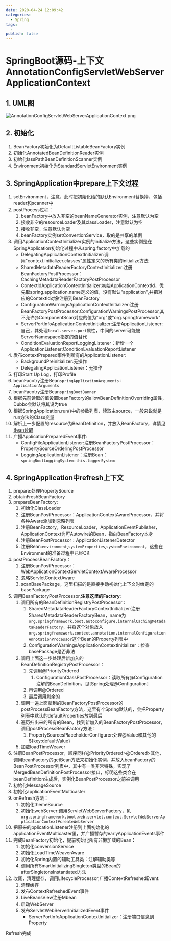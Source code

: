 ```yaml
---
date: 2020-04-24 12:09:42
categories:
  - Spring
tags:
  - 
publish: false
---
```


# SpringBoot源码-上下文AnnotationConfigServletWebServerApplicationContext

## 1. UML图

![AnnotationConfigServletWebServerApplicationContext.png](https://cdn.jsdelivr.net/gh/kkyeer/picbed/AnnotationConfigServletWebServerApplicationContext.svg)

## 2. 初始化

1. BeanFactory初始化为DefaultListableBeanFactory实例
2. 初始化AnnotatedBeanDefinitionReader实例
3. 初始化lassPathBeanDefinitionScanner实例
4. Environment初始化为StandardServletEnvironment实例

## 3. SpringApplication中prepare上下文过程

1. setEnvironment，注意，此时把初始化给的默认Environment替换掉，包括reader和scanner中
2. postProcess过程：
    1. beanFactory中放入非空的beanNameGenerator实例，注意默认为空
    2. 接收非空的resourceLoader及其classLoader，注意默认为空
    3. 接收非空，注意默认为空
    4. beanFactory实例setConvertionService，取的是共享的单例
3. 调用ApplicationContextInitializer实例的initialize方法，这些实例是在SpringApplication初始化过程中从spring.factory中加载的
    - DelegatingApplicationContextInitializer:调用"context.initializer.classes"属性定义的所有类的initialize方法
    - SharedMetadataReaderFactoryContextInitializer:注册BeanFactoryPostProcessor：CachingMetadataReaderFactoryPostProcessor
    - ContextIdApplicationContextInitializer:初始ApplicationContextId，优先取spring.application.name定义的值，没有默认"application",并把对应的ContextId对象注册到BeanFactory
    - ConfigurationWarningsApplicationContextInitializer:注册BeanFactoryPostProcessor:ConfigurationWarningsPostProcessor,其不允许@ComponentScan对应的值为"org"或"org.springframework"
    - ServerPortInfoApplicationContextInitializer:注册ApplicationListener:自己，其处理```local.server.port```属性，中间的server可能被ServerNamespace指定的值替代
    - ConditionEvaluationReportLoggingListener：新增一个ApplicationListener:ConditionEvaluationReportListener
4. 发布contextPrepared事件到所有的ApplicationListener:
    - BackgroundPreinitializer:无操作
    - DelegatingApplicationListener：无操作
5. 打印Start Up Log，打印Profile
6. beanFacotry注册Bean```springApplicationArguments：ApplicationArguments```
7. beanFacotry注册Bean```springBootBanner```
8. 根据先前读取的值设置beanFactory的allowBeanDefinitionOverriding属性，Dubbo会默认将其设为true
9. 根据SpringApplication.run()中的参数列表，读取主source，一般来说就是run方法的Class变量
10. 解析上一步配置的resource为BeanDefinition，并放入BeanFactory，详情见[Bean读取](./ReadBeanDefinition.md)
11. 广播ApplicationPreparedEvent事件:
    - ConfigFileApplicationListener:注册BeanFactoryPostProcessor：PropertySourceOrderingPostProcessor
    - LoggingApplicationListener：注册Bean：```springBootLoggingSystem:this.loggerSystem```

## 4. SpringApplication中refresh上下文

1. prepare:处理PropertySource
2. obtainFreshBeanFactory
3. prepareBeanFactory:
    1. 初始化ClassLoader
    2. 注册BeanPostProcessor：ApplicationContextAwareProcessor，并将各种Aware添加到忽略列表
    3. 注册BeanFactory，ResourceLoader，ApplicationEventPublisher，ApplicationContext为可Autowire的Bean，指向BeanFactory本身
    4. 注册BeanPostProcessor：ApplicationListenerDetector
    5. 注册Bean:```environment```,```systemProperties```,```systemEnvironment```，这些在Environment的准备过程中已经OK
4. postProcessBeanFactory：
    1. 注册BeanPostProcessor：WebApplicationContextServletContextAwareProcessor
    2. 忽略ServletContextAware
    3. scanBasePackage，这里扫描的是直接手动初始化上下文时给定的basePackage
5. 调用BeanFactoryPostProcessor,**注意这里的Factory**:
    1. 调用所有的BeanDefinitionRegistryPostProcessor：
        1. SharedMetadataReaderFactoryContextInitializer:注册SharedMetadataReaderFactoryBean，name为```org.springframework.boot.autoconfigure.internalCachingMetadataReaderFactory```，并将这个对象放入```org.springframework.context.annotation.internalConfigurationAnnotationProcessor```这个Bean的Property列表中
        2. ConfigurationWarningsApplicationContextInitializer：检查basePackage是否非法
    2. 调用上面这一步处理后新加入的BeanDefinitionRegistryPostProcessor：
        1. 先调用@PriorityOrdered
            1. ConfigurationClassPostProcessor：读取所有@Configuration注解的BeanDefinition，见[Spring处理@Configuration]
        2. 再调用@Ordered
        3. 最后调用剩余的
    3. 调用一遍上面拿到的BeanFactoryPostProcessor的postProcessBeanFactory方法，这里有个Spring默认的，会把Property列表中默认的defaultProperties放到最后
    4. 遍历扫出来的所有的Bean，找到新加入的BeanFactoryPostProcessor，调用postProcessBeanFactory方法：
        1. PropertySourcesPlaceholderConfigurer:处理@Value和其他的${key:defaultValue}
    5. 加载loadTimeWeaver
6. 注册BeanPostProcessor，顺序同样@PriorityOrdered>@Ordered>其他，调用beanFactory的getBean方法来初始化实例，并放入beanFactory的BeanPostProcessor列表中，其中有一类非常特殊，实现了MergedBeanDefinitionPostProcessor接口，标明这些类会在beanDefinition生成后，实例化BeanPostProcessor之前被调用
7. 初始化MessageSource
8. 初始化applicationEventMulticaster
9. onRefresh方法：
    1. 初始化themeSource
    2. 初始化webServer:调用ServletWebServerFactory，见```org.springframework.boot.web.servlet.context.ServletWebServerApplicationContext#createWebServer```
10. 把原来的pplicationListener注册到上面初始化的applicationEventMulticaster里，并广播暂存的earlyApplicationEvents事件
11. 完成BeanFactory初始化，提前初始化所有非懒加载的Bean：
    1. 初始化conversionService
    2. 初始化LoadTimeWeaverAware
    3. 初始化Spring内置的辅助工具类：注解辅助类等
    4. 调用所有SmartInitializingSingleton类型的Bean的afterSingletonsInstantiated方法
12. 收尾，清理缓存，调用LifecycleProcessor,广播ContextRefreshedEvent:
    1. 清理缓存
    2. 发布ContextRefreshedEvent事件
    3. LiveBeansView注册Mbean
    4. 启动WebServer
    5. 发布ServletWebServerInitializedEvent事件
        - ServerPortInfoApplicationContextInitializer：注册端口信息到Property

Refresh完成
